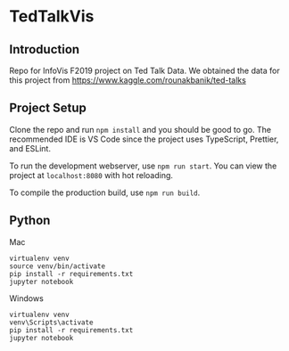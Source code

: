 # TedTalkVis
## Introduction
Repo for InfoVis F2019 project on Ted Talk Data. We obtained the data for this project from https://www.kaggle.com/rounakbanik/ted-talks

## Project Setup
Clone the repo and run `npm install` and you should be good to go.
The recommended IDE is VS Code since the project uses TypeScript, Prettier, and ESLint.

To run the development webserver, use `npm run start`. You can view the project at `localhost:8080` with hot reloading.

To compile the production build, use `npm run build`.

## Python
Mac
```
virtualenv venv
source venv/bin/activate
pip install -r requirements.txt
jupyter notebook
```

Windows
```
virtualenv venv
venv\Scripts\activate
pip install -r requirements.txt
jupyter notebook
```